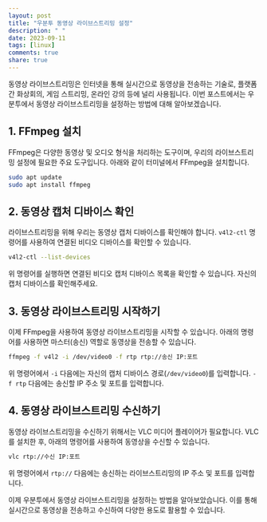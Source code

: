 ```yaml
---
layout: post
title: "우분투 동영상 라이브스트리밍 설정"
description: " "
date: 2023-09-11
tags: [linux]
comments: true
share: true
---
```


동영상 라이브스트리밍은 인터넷을 통해 실시간으로 동영상을 전송하는 기술로, 플랫폼 간 화상회의, 게임 스트리밍, 온라인 강의 등에 널리 사용됩니다. 이번 포스트에서는 우분투에서 동영상 라이브스트리밍을 설정하는 방법에 대해 알아보겠습니다.

## 1. FFmpeg 설치

FFmpeg은 다양한 동영상 및 오디오 형식을 처리하는 도구이며, 우리의 라이브스트리밍 설정에 필요한 주요 도구입니다. 아래와 같이 터미널에서 FFmpeg을 설치합니다.

```bash
sudo apt update
sudo apt install ffmpeg
```

## 2. 동영상 캡처 디바이스 확인

라이브스트리밍을 위해 우리는 동영상 캡처 디바이스를 확인해야 합니다. `v4l2-ctl` 명령어를 사용하여 연결된 비디오 디바이스를 확인할 수 있습니다.

```bash
v4l2-ctl --list-devices
```

위 명령어를 실행하면 연결된 비디오 캡처 디바이스 목록을 확인할 수 있습니다. 자신의 캡처 디바이스를 확인해주세요.

## 3. 동영상 라이브스트리밍 시작하기

이제 FFmpeg을 사용하여 동영상 라이브스트리밍을 시작할 수 있습니다. 아래의 명령어를 사용하면 마스터(송신) 역할로 동영상을 전송할 수 있습니다.

```bash
ffmpeg -f v4l2 -i /dev/video0 -f rtp rtp://송신 IP:포트
```

위 명령어에서 `-i` 다음에는 자신의 캡처 디바이스 경로(`/dev/video0`)를 입력합니다. `-f rtp` 다음에는 송신할 IP 주소 및 포트를 입력합니다.

## 4. 동영상 라이브스트리밍 수신하기

동영상 라이브스트리밍을 수신하기 위해서는 VLC 미디어 플레이어가 필요합니다. VLC를 설치한 후, 아래의 명령어를 사용하여 동영상을 수신할 수 있습니다.

```bash
vlc rtp://수신 IP:포트
```

위 명령어에서 `rtp://` 다음에는 송신하는 라이브스트리밍의 IP 주소 및 포트를 입력합니다.

이제 우분투에서 동영상 라이브스트리밍을 설정하는 방법을 알아보았습니다. 이를 통해 실시간으로 동영상을 전송하고 수신하여 다양한 용도로 활용할 수 있습니다.